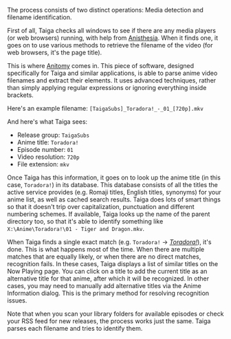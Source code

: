 The process consists of two distinct operations: Media detection and filename identification.

First of all, Taiga checks all windows to see if there are any media players (or web browsers) running, with help from [Anisthesia](https://github.com/erengy/anisthesia). When it finds one, it goes on to use various methods to retrieve the filename of the video (for web browsers, it's the page title).

This is where [Anitomy](https://github.com/erengy/anitomy) comes in. This piece of software, designed specifically for Taiga and similar applications, is able to parse anime video filenames and extract their elements. It uses advanced techniques, rather than simply applying regular expressions or ignoring everything inside brackets.

Here's an example filename: `[TaigaSubs]_Toradora!_-_01_[720p].mkv`

And here's what Taiga sees:

- Release group: `TaigaSubs`
- Anime title: `Toradora!`
- Episode number: `01`
- Video resolution: `720p`
- File extension: `mkv`

Once Taiga has this information, it goes on to look up the anime title (in this case, `Toradora!`) in its database. This database consists of all the titles the active service provides (e.g. Romaji titles, English titles, synonyms) for your anime list, as well as cached search results. Taiga does lots of smart things so that it doesn't trip over capitalization, punctuation and different numbering schemes. If available, Taiga looks up the name of the parent directory too, so that it's able to identify something like `X:\Anime\Toradora!\01 - Tiger and Dragon.mkv`.

When Taiga finds a single exact match (e.g. `Toradora!` → [*Toradora!*](https://myanimelist.net/anime/4224/)), it's done. This is what happens most of the time. When there are multiple matches that are equally likely, or when there are no direct matches, recognition fails. In these cases, Taiga displays a list of similar titles on the Now Playing page. You can click on a title to add the current title as an alternative title for that anime, after which it will be recognized. In other cases, you may need to manually add alternative titles via the Anime Information dialog. This is the primary method for resolving recognition issues.

Note that when you scan your library folders for available episodes or check your RSS feed for new releases, the process works just the same. Taiga parses each filename and tries to identify them.
